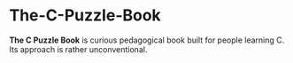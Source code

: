 # The-C-Puzzle-Book
**The C Puzzle Book** is curious pedagogical book built for people learning C. Its approach is rather unconventional. 
